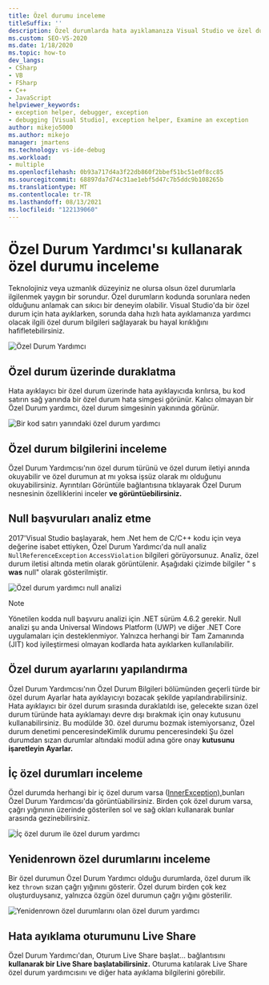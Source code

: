 ```yaml
---
title: Özel durumu inceleme
titleSuffix: ''
description: Özel durumlarda hata ayıklamanıza Visual Studio ve özel durumlarda hata ayıklamayı seçmeli olarak devre dışı bırakma hakkında bilgi edinebilirsiniz.
ms.custom: SEO-VS-2020
ms.date: 1/18/2020
ms.topic: how-to
dev_langs:
- CSharp
- VB
- FSharp
- C++
- JavaScript
helpviewer_keywords:
- exception helper, debugger, exception
- debugging [Visual Studio], exception helper, Examine an exception
author: mikejo5000
ms.author: mikejo
manager: jmartens
ms.technology: vs-ide-debug
ms.workload:
- multiple
ms.openlocfilehash: 0b93a717d4a3f22db860f2bbef51bc51e0f8cc85
ms.sourcegitcommit: 68897da7d74c31ae1ebf5d47c7b5ddc9b108265b
ms.translationtype: MT
ms.contentlocale: tr-TR
ms.lasthandoff: 08/13/2021
ms.locfileid: "122139060"
---
```

# <a name="inspect-an-exception-using-the-exception-helper"></a>Özel Durum Yardımcı'sı kullanarak özel durumu inceleme 

Teknolojiniz veya uzmanlık düzeyiniz ne olursa olsun özel durumlarla ilgilenmek yaygın bir sorundur. Özel durumların kodunda sorunlara neden olduğunu anlamak can sıkıcı bir deneyim olabilir. Visual Studio'da bir özel durum için hata ayıklarken, sorunda daha hızlı hata ayıklamanıza yardımcı olacak ilgili özel durum bilgileri sağlayarak bu hayal kırıklığını hafifletebilirsiniz.

![Özel Durum Yardımcı](media/debugger-exception-helper-default.png)

## <a name="pause-on-the-exception"></a>Özel durum üzerinde duraklatma
Hata ayıklayıcı bir özel durum üzerinde hata ayıklayıcıda kırılırsa, bu kod satırın sağ yanında bir özel durum hata simgesi görünür. Kalıcı olmayan bir Özel Durum yardımcı, özel durum simgesinin yakınında görünür.

![Bir kod satırı yanındaki özel durum yardımcı](media/debugger-exception-helper-locerror.png)

## <a name="inspect-exception-info"></a>Özel durum bilgilerini inceleme
Özel Durum Yardımcısı'nın özel durum türünü ve özel durum iletiyi anında okuyabilir ve özel durumun at mı yoksa işsüz olarak mı olduğunu okuyabilirsiniz. Ayrıntıları Görüntüle bağlantısına tıklayarak Özel Durum nesnesinin özelliklerini inceler **ve görüntüebilirsiniz.**

## <a name="analyze-null-references"></a>Null başvuruları analiz etme
2017'Visual Studio başlayarak, hem .Net hem de C/C++ kodu için veya değerine isabet ettiyken, Özel Durum Yardımcı'da null analiz `NullReferenceException` `AccessViolation` bilgileri görüyorsunuz. Analiz, özel durum iletisi altında metin olarak görüntülenir. Aşağıdaki çizimde bilgiler " s **was** null" olarak gösterilmiştir.

![Özel durum yardımcı null analizi](media/debugger-exception-helper-default.png)


> [!NOTE]
> Yönetilen kodda null başvuru analizi için .NET sürüm 4.6.2 gerekir. Null analizi şu anda Universal Windows Platform (UWP) ve diğer .NET Core uygulamaları için desteklenmiyor. Yalnızca herhangi bir Tam Zamanında (JIT) kod iyileştirmesi olmayan kodlarda hata ayıklarken kullanılabilir.

## <a name="configure-exception-settings"></a>Özel durum ayarlarını yapılandırma 
Özel Durum Yardımcısı'nın Özel Durum Bilgileri bölümünden geçerli türde  bir özel durum Ayarlar hata ayıklayıcıyı bozacak şekilde yapılandırabilirsiniz. Hata ayıklayıcı bir özel durum sırasında duraklatıldı ise, gelecekte sızan özel durum türünde hata ayıklamayı devre dışı bırakmak için onay kutusunu kullanabilirsiniz. Bu modülde 30. özel durumu bozmak istemiyorsanız, Özel durum denetimi penceresindeKimlik durumu penceresindeki Şu özel durumdan sızan durumlar altındaki modül adına göre onay **kutusunu işaretleyin** **Ayarlar.** 

## <a name="inspect-inner-exceptions"></a>İç özel durumları inceleme 
Özel durumda herhangi bir iç özel durum varsa ([InnerException),](/dotnet/api/system.exception.innerexception)bunları Özel Durum Yardımcısı'da görüntüabilirsiniz. Birden çok özel durum varsa, çağrı yığınının üzerinde gösterilen sol ve sağ okları kullanarak bunlar arasında gezinebilirsiniz.

![İç özel durum ile özel durum yardımcı](media/debugger-exception-helper-innerexception.png)

## <a name="inspect-rethrown-exceptions"></a>Yenidenrown özel durumlarını inceleme
Bir özel durumun Özel Durum Yardımcı olduğu durumlarda, özel durum ilk kez `thrown` sızan çağrı yığınını gösterir. Özel durum birden çok kez oluşturduysanız, yalnızca özgün özel durumun çağrı yığını gösterilir.

![Yenidenrown özel durumlarını olan özel durum yardımcı](media/debugger-exception-helper-innerexception.png)

## <a name="share-a-debug-session-with-live-share"></a>Hata ayıklama oturumunu Live Share
Özel Durum Yardımcı'dan, Oturum [](/visualstudio/liveshare/) Live Share başlat... bağlantısını **kullanarak bir Live Share başlatabilirsiniz.** Oturuma katılarak Live Share özel durum yardımcısını ve diğer hata ayıklama bilgilerini görebilir.